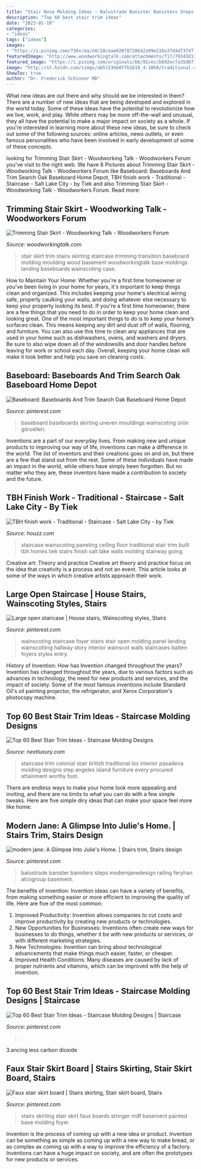 ```yaml
---
title: "Stair Nose Molding Ideas ~ Balustrade Banister Banisters Steps Modernjanedesign Railing Feryhan Alcogroup Basement"
description: "Top 60 best stair trim ideas"
date: "2023-01-19"
categories:
- "ideas"
tags: ["ideas"]
images:
- "https://i.pinimg.com/736x/ea/e0/20/eae020f8728642a99e216a37d4d73f47--my-house-stairs.jpg"
featuredImage: "http://www.woodworkingtalk.com/attachments/f17/79343d1379291218-trimming-stair-skirt-photo-6.jpg"
featured_image: "https://i.pinimg.com/originals/b6/92/ec/b692ecfa35d677c7a73311b3adf960e3.jpg"
image: "http://st.hzcdn.com/simgs/ab5153de0ffb1619_4-1068/traditional-staircase.jpg"
ShowToc: true
author: "Dr. Frederick Schinner MD"
---
```



What new ideas are out there and why should we be interested in them?
There are a number of new ideas that are being developed and explored in the world today. Some of these ideas have the potential to revolutionize how we live, work, and play. While others may be more off-the-wall and unusual, they all have the potential to make a major impact on society as a whole. If you're interested in learning more about these new ideas, be sure to check out some of the following sources: online articles, news outlets, or even famous personalities who have been involved in early development of some of these concepts.

	

		
looking for Trimming Stair Skirt - Woodworking Talk - Woodworkers Forum you've visit to the right web. We have 8 Pictures about Trimming Stair Skirt - Woodworking Talk - Woodworkers Forum like Baseboard: Baseboards And Trim Search Oak Baseboard Home Depot, TBH finish work - Traditional - Staircase - Salt Lake City - by Tiek and also Trimming Stair Skirt - Woodworking Talk - Woodworkers Forum. Read more:
		
    
## Trimming Stair Skirt - Woodworking Talk - Woodworkers Forum

<img loading=lazy src="http://www.woodworkingtalk.com/attachments/f17/79343d1379291218-trimming-stair-skirt-photo-6.jpg" onerror="this.onerror=null;this.src='https://tse1.mm.bing.net/th?id=OIP.DREXmCz-qMOWgzD3MYbbIQHaFj&amp;pid=15.1';" alt="Trimming Stair Skirt - Woodworking Talk - Woodworkers Forum">

_Source: woodworkingtalk.com_

>stair skirt trim stairs skirting staircase trimming transition baseboard molding moulding wood basement woodworkingtalk base moldings landing baseboards wainscoting case. 

	

How to Maintain Your Home: Whether you're a first time homeowner or you've been living in your home for years, it's important to keep things clean and organized. This includes keeping your home's electrical wiring safe, properly caulking your walls, and doing whatever else necessary to keep your property looking its best.
If you're a first time homeowner, there are a few things that you need to do in order to keep your home clean and looking great. One of the most important things to do is to keep your home’s surfaces clean. This means keeping any dirt and dust off of walls, flooring, and furniture. You can also use this time to clean any appliances that are used in your home such as dishwashers, ovens, and washers and dryers. Be sure to also wipe down all of the windowsills and door handles before leaving for work or school each day. Overall, keeping your home clean will make it look better and help you save on cleaning costs.

    
## Baseboard: Baseboards And Trim Search Oak Baseboard Home Depot

<img loading=lazy src="https://i.pinimg.com/736x/56/9d/5b/569d5baf3e6ddb2a1e11ac9af407553f.jpg" onerror="this.onerror=null;this.src='https://tse3.mm.bing.net/th?id=OIP.wtbvdKMv_0jEcSv5-aVXdQHaFj&amp;pid=15.1';" alt="Baseboard: Baseboards And Trim Search Oak Baseboard Home Depot">

_Source: pinterest.com_

>baseboard baseboards skirting uneven mouldings wainscoting ürün görselleri. 

	

Inventions are a part of our everyday lives. From making new and unique products to improving our way of life, inventions can make a difference in the world. The list of inventors and their creations goes on and on, but there are a few that stand out from the rest. Some of these individuals have made an impact in the world, while others have simply been forgotten. But no matter who they are, these inventors have made a contribution to society and the future.

    
## TBH Finish Work - Traditional - Staircase - Salt Lake City - By Tiek

<img loading=lazy src="http://st.hzcdn.com/simgs/ab5153de0ffb1619_4-1068/traditional-staircase.jpg" onerror="this.onerror=null;this.src='https://tse2.mm.bing.net/th?id=OIP.iqNj68AwJ5t0dWNWOF4nfQHaLI&amp;pid=15.1';" alt="TBH finish work - Traditional - Staircase - Salt Lake City - by Tiek">

_Source: houzz.com_

>staircase wainscoting paneling ceiling floor traditional stair trim built tbh homes tiek stairs finish salt lake walls molding stairway going. 

	

Creative art: Theory and practice
Creative art theory and practice focus on the idea that creativity is a process and not an event. This article looks at some of the ways in which creative artists approach their work.

    
## Large Open Staircase | House Stairs, Wainscoting Styles, Stairs

<img loading=lazy src="https://i.pinimg.com/736x/96/5c/20/965c2013dcfcd87f7983b4997a10fd3b--staircase-landing-open-staircase.jpg" onerror="this.onerror=null;this.src='https://tse2.mm.bing.net/th?id=OIP.SGHQPl9-Sv4KE3HmBAuuKwDHEs&amp;pid=15.1';" alt="Large open staircase | House stairs, Wainscoting styles, Stairs">

_Source: pinterest.com_

>wainscoting staircase foyer stairs stair open molding panel landing wainscotting hallway story interior wainscot walls staircases batten foyers styles entry. 

	

History of Invention: How has Invention changed throughout the years?
Invention has changed throughout the years, due to various factors such as advances in technology, the need for new products and services, and the impact of society. Some of the most famous inventions include Standard Oil's oil painting projector, the refrigerator, and Xerox Corporation's photocopy machine.

    
## Top 60 Best Stair Trim Ideas - Staircase Molding Designs

<img loading=lazy src="http://nextluxury.com/wp-content/uploads/house-stair-trim-ideas.jpg" onerror="this.onerror=null;this.src='https://tse4.mm.bing.net/th?id=OIP.xY8dSbB5sXr1UpZHPxK0pAAAAA&amp;pid=15.1';" alt="Top 60 Best Stair Trim Ideas - Staircase Molding Designs">

_Source: nextluxury.com_

>staircase trim colonial stair british traditional los interior pasadena molding designs step angeles island furniture every procured attainment worthy foot. 

	

There are endless ways to make your home look more appealing and inviting, and there are no limits to what you can do with a few simple tweaks. Here are five simple diry ideas that can make your space feel more like home:

    
## Modern Jane: A Glimpse Into Julie&#039;s Home. | Stairs Trim, Stairs Design

<img loading=lazy src="https://i.pinimg.com/originals/b6/92/ec/b692ecfa35d677c7a73311b3adf960e3.jpg" onerror="this.onerror=null;this.src='https://tse4.mm.bing.net/th?id=OIP.zaQPMUN4khLWSL1bHZC5GQHaLG&amp;pid=15.1';" alt="modern jane: A Glimpse Into Julie&#039;s Home. | Stairs trim, Stairs design">

_Source: pinterest.com_

>balustrade banister banisters steps modernjanedesign railing feryhan alcogroup basement. 

	

The benefits of invention:
Invention ideas can have a variety of benefits, from making something easier or more efficient to improving the quality of life. Here are five of the most common: 
1. Improved Productivity: Invention allows companies to cut costs and improve productivity by creating new products or technologies.
2. New Opportunities for Businesses: Inventions often create new ways for businesses to do things, whether it be with new products or services, or with different marketing strategies.
3. New Technologies: Invention can bring about technological advancements that make things much easier, faster, or cheaper.
4. Improved Health Conditions: Many diseases are caused by lack of proper nutrients and vitamins, which can be improved with the help of invention. 
    
## Top 60 Best Stair Trim Ideas - Staircase Molding Designs | Staircase

<img loading=lazy src="https://i.pinimg.com/736x/eb/8d/ca/eb8dca33057ee3c7955103999e311caf.jpg" onerror="this.onerror=null;this.src='https://tse3.mm.bing.net/th?id=OIP.xODGDMheDDjJAl-xtJB7qAAAAA&amp;pid=15.1';" alt="Top 60 Best Stair Trim Ideas - Staircase Molding Designs | Staircase">

_Source: pinterest.com_

>. 

	

3.ancing less carbon dioxide 

    
## Faux Stair Skirt Board | Stairs Skirting, Stair Skirt Board, Stairs

<img loading=lazy src="https://i.pinimg.com/736x/ea/e0/20/eae020f8728642a99e216a37d4d73f47--my-house-stairs.jpg" onerror="this.onerror=null;this.src='https://tse4.mm.bing.net/th?id=OIP.Vj6y0zvj-iG00HUTIiG5mAHaJ3&amp;pid=15.1';" alt="Faux stair skirt board | Stairs skirting, Stair skirt board, Stairs">

_Source: pinterest.com_

>stairs skirting stair skirt faux boards stringer mdf basement painted base molding foyer. 

	

Invention is the process of coming up with a new idea or product. Invention can be something as simple as coming up with a new way to make bread, or as complex as coming up with a way to improve the efficiency of a factory. Inventions can have a huge impact on society, and are often the prototypes for new products or services.

